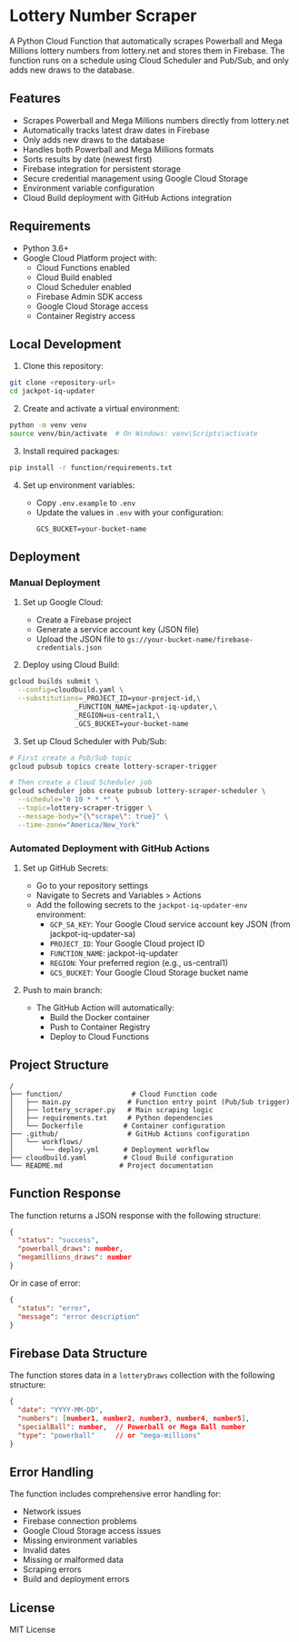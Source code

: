 # Lottery Number Scraper

A Python Cloud Function that automatically scrapes Powerball and Mega Millions lottery numbers from lottery.net and stores them in Firebase. The function runs on a schedule using Cloud Scheduler and Pub/Sub, and only adds new draws to the database.

## Features

- Scrapes Powerball and Mega Millions numbers directly from lottery.net
- Automatically tracks latest draw dates in Firebase
- Only adds new draws to the database
- Handles both Powerball and Mega Millions formats
- Sorts results by date (newest first)
- Firebase integration for persistent storage
- Secure credential management using Google Cloud Storage
- Environment variable configuration
- Cloud Build deployment with GitHub Actions integration

## Requirements

- Python 3.6+
- Google Cloud Platform project with:
  - Cloud Functions enabled
  - Cloud Build enabled
  - Cloud Scheduler enabled
  - Firebase Admin SDK access
  - Google Cloud Storage access
  - Container Registry access

## Local Development

1. Clone this repository:

```bash
git clone <repository-url>
cd jackpot-iq-updater
```

2. Create and activate a virtual environment:

```bash
python -m venv venv
source venv/bin/activate  # On Windows: venv\Scripts\activate
```

3. Install required packages:

```bash
pip install -r function/requirements.txt
```

4. Set up environment variables:

   - Copy `.env.example` to `.env`
   - Update the values in `.env` with your configuration:
     ```
     GCS_BUCKET=your-bucket-name
     ```

## Deployment

### Manual Deployment

1. Set up Google Cloud:

   - Create a Firebase project
   - Generate a service account key (JSON file)
   - Upload the JSON file to `gs://your-bucket-name/firebase-credentials.json`

2. Deploy using Cloud Build:

```bash
gcloud builds submit \
  --config=cloudbuild.yaml \
  --substitutions=_PROJECT_ID=your-project-id,\
                _FUNCTION_NAME=jackpot-iq-updater,\
                _REGION=us-central1,\
                _GCS_BUCKET=your-bucket-name
```

3. Set up Cloud Scheduler with Pub/Sub:

```bash
# First create a Pub/Sub topic
gcloud pubsub topics create lottery-scraper-trigger

# Then create a Cloud Scheduler job
gcloud scheduler jobs create pubsub lottery-scraper-scheduler \
  --schedule="0 10 * * *" \
  --topic=lottery-scraper-trigger \
  --message-body="{\"scrape\": true}" \
  --time-zone="America/New_York"
```

### Automated Deployment with GitHub Actions

1. Set up GitHub Secrets:

   - Go to your repository settings
   - Navigate to Secrets and Variables > Actions
   - Add the following secrets to the `jackpot-iq-updater-env` environment:
     - `GCP_SA_KEY`: Your Google Cloud service account key JSON (from jackpot-iq-updater-sa)
     - `PROJECT_ID`: Your Google Cloud project ID
     - `FUNCTION_NAME`: jackpot-iq-updater
     - `REGION`: Your preferred region (e.g., us-central1)
     - `GCS_BUCKET`: Your Google Cloud Storage bucket name

2. Push to main branch:
   - The GitHub Action will automatically:
     - Build the Docker container
     - Push to Container Registry
     - Deploy to Cloud Functions

## Project Structure

```
/
├── function/                 # Cloud Function code
│   ├── main.py              # Function entry point (Pub/Sub trigger)
│   ├── lottery_scraper.py   # Main scraping logic
│   ├── requirements.txt     # Python dependencies
│   └── Dockerfile          # Container configuration
├── .github/                 # GitHub Actions configuration
│   └── workflows/
│       └── deploy.yml      # Deployment workflow
├── cloudbuild.yaml         # Cloud Build configuration
└── README.md              # Project documentation
```

## Function Response

The function returns a JSON response with the following structure:

```json
{
  "status": "success",
  "powerball_draws": number,
  "megamillions_draws": number
}
```

Or in case of error:

```json
{
  "status": "error",
  "message": "error description"
}
```

## Firebase Data Structure

The function stores data in a `lotteryDraws` collection with the following structure:

```json
{
  "date": "YYYY-MM-DD",
  "numbers": [number1, number2, number3, number4, number5],
  "specialBall": number,  // Powerball or Mega Ball number
  "type": "powerball"     // or "mega-millions"
}
```

## Error Handling

The function includes comprehensive error handling for:

- Network issues
- Firebase connection problems
- Google Cloud Storage access issues
- Missing environment variables
- Invalid dates
- Missing or malformed data
- Scraping errors
- Build and deployment errors

## License

MIT License

